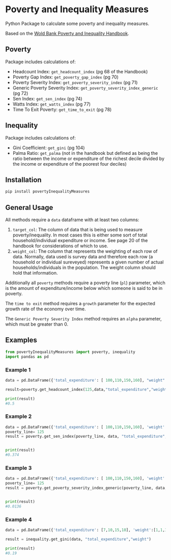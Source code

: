 # Poverty and Inequality Measures

Python Package to calculate some poverty and inequality measures. 

Based on the [Wold Bank Poverty and Inequality Handbook](https://documents1.worldbank.org/curated/en/488081468157174849/pdf/483380PUB0Pove101OFFICIAL0USE0ONLY1.pdf). 


## Poverty 

Package includes calculations of:

- Headcount Index: `get_headcount_index` (pg 68 of the Handbook)
- Poverty Gap Index: `get_poverty_gap_index` (pg 70)
- Poverty Severity Index: `get_poverty_severity_index` (pg 71)
- Generic Poverty Severity Index: `get_poverty_severity_index_generic` (pg 72)
- Sen Index: `get_sen_index` (pg 74)
- Watts Index: `get_watts_index` (pg 77)
- Time To Exit Poverty: `get_time_to_exit` (pg 78)


## Inequality 

Package includes calculations of:

- Gini Coefficient: `get_gini` (pg 104)
- Palma Ratio: `get_palma` (not in the handbook but defined as being the ratio between the income or expenditure of the richest decile divided by the income or expenditure of the poorest four deciles)

## Installation


```sh
pip install povertyInequalityMeasures
```

## General Usage


All methods require a `data` dataframe with at least two columns:

1. `target_col`: The column of data that is being used to measure poverty/inequality. In most cases this is either some sort of total household/individual expenditure or income. See page 20 of the handbook for considerations of which to use.
2. `weight_col`: The column that represents the weighting of each row of data. Normally, data used is survey data and therefore each row (a household or individual sureveyed) represents a given number of actual households/individuals in the population. The weight column should hold that information.

Additionally all `poverty` methods require a poverty line (`pl`) parameter, which is the amount of expenditure/income below which someone is said to be in poverty.

The `time to exit` method requires a `growth` parameter for the expected growth rate of the economy over time.

The `Generic Poverty Severity Index` method requires an `alpha` parameter, which must be greater than 0. 

## Examples

```python
from povertyInequalityMeasures import poverty, inequality
import pandas as pd
```

### Example 1
```python
data = pd.DataFrame({'total_expenditure': [ 100,110,150,160], "weight":[1,1,1,1]})

result=poverty.get_headcount_index(125,data,"total_expenditure","weight")

print(result)
#0.5
```

### Example 2

```python
data = pd.DataFrame({'total_expenditure': [ 100,110,150,160], 'weight':[1,1,1,1]})
poverty_line= 125
result = poverty.get_sen_index(poverty_line, data, "total_expenditure","weight")


print(result)
#0.374
```

### Example 3

```python
data = pd.DataFrame({'total_expenditure': [ 100,110,150,160], 'weight':[1,1,1,1]})
poverty_line= 125
result = poverty.get_poverty_severity_index_generic(poverty_line, data, "total_expenditure","weight",2)


print(result)
#0.0136
```

### Example 4

```python
data = pd.DataFrame({'total_expenditure': [7,10,15,18], 'weight':[1,1,1,1]})

result = inequality.get_gini(data, "total_expenditure","weight")

print(result)
#0.19
```